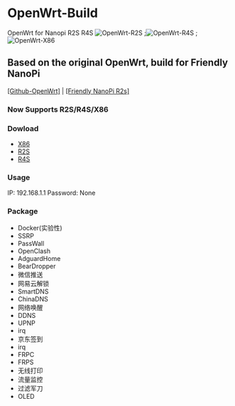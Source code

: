 # OpenWrt-Build
OpenWrt for Nanopi R2S R4S
![OpenWrt-R2S](https://github.com/XXXBRIAN/OpenWrt-Build/workflows/OpenWrt-R2S/badge.svg)
;![OpenWrt-R4S](https://github.com/XXXBRIAN/OpenWrt-Build/workflows/OpenWrt-R4S/badge.svg)
;![OpenWrt-X86](https://github.com/XXXBRIAN/OpenWrt-Build/workflows/OpenWrt-X86/badge.svg)

## Based on the original OpenWrt, build for Friendly NanoPi
[[Github-OpenWrt]](https://github.com/openwrt/openwrt) | [[Friendly NanoPi R2s]](https://wiki.friendlyarm.com/wiki/index.php/NanoPi_R2S)

### Now Supports R2S/R4S/X86

### Dowload
- [X86](https://github.com/XXXBRIAN/OpenWrt-Build/releases/tag/X86)
- [R2S](https://github.com/XXXBRIAN/OpenWrt-Build/releases/tag/R2S)
- [R4S](https://github.com/XXXBRIAN/OpenWrt-Build/releases/tag/R4S)

### Usage
IP: 192.168.1.1 
Password: None

### Package
- Docker(实验性)
- SSRP
- PassWall
- OpenClash
- AdguardHome
- BearDropper
- 微信推送
- 网易云解锁
- SmartDNS
- ChinaDNS
- 网络唤醒
- DDNS
- UPNP
- irq
- 京东签到
- irq
- FRPC
- FRPS
- 无线打印
- 流量监控
- 过滤军刀
- OLED
